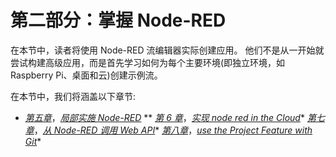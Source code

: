 # 第二部分：掌握 Node-RED

在本节中，读者将使用 Node-RED 流编辑器实际创建应用。 他们不是从一开始就尝试构建高级应用，而是首先学习如何为每个主要环境(即独立环境，如 Raspberry Pi、桌面和云)创建示例流。

在本节中，我们将涵盖以下章节:

*   [*第五章*](05.html#_idTextAnchor062)，[*局部实施 Node-RED*](https://epic.packtpub.com/index.php?module=oss_Chapters&action=DetailView&record=357f4893-3535-50c5-da63-5ed08ca52158)
**   [*第 6 章*](06.html#_idTextAnchor073)，[*实现 node red in the Cloud*](https://epic.packtpub.com/index.php?module=oss_Chapters&action=DetailView&record=2a24eba8-3fc5-b13f-a829-5ed08c56141d)*   [*第七章*](07.html#_idTextAnchor084)，[*从 Node-RED 调用 Web API*](https://epic.packtpub.com/index.php?module=oss_Chapters&action=DetailView&record=976a0979-ff68-102c-812a-5ed08c769020)*   [*第八章*](08.html#_idTextAnchor102)，[*use the Project Feature with Git*](https://epic.packtpub.com/index.php?module=oss_Chapters&action=DetailView&record=3c3cbb04-0b5d-e147-bfa9-5ed08c8eeab3)*